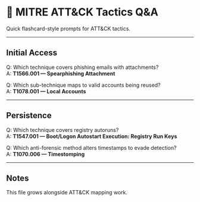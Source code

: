 # 🎯 MITRE ATT&CK Tactics Q&A

Quick flashcard-style prompts for ATT&CK tactics.

---

## Initial Access
Q: Which technique covers phishing emails with attachments?  
A: **T1566.001 — Spearphishing Attachment**

Q: Which sub-technique maps to valid accounts being reused?  
A: **T1078.001 — Local Accounts**

---

## Persistence
Q: Which technique covers registry autoruns?  
A: **T1547.001 — Boot/Logon Autostart Execution: Registry Run Keys**

Q: Which anti-forensic method alters timestamps to evade detection?  
A: **T1070.006 — Timestomping**

---

## Notes
This file grows alongside ATT&CK mapping work.
